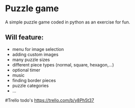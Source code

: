 # Puzzle game
A simple puzzle game coded in python as an exercise for fun.

## Will feature:

- menu for image selection
- adding custom images
- many puzzle sizes
- different piece types (normal, square, hexagon,...)
- optional timer
- music
- finding border pieces
- puzzle categories
- ...

#Trello todo's
https://trello.com/b/y8Ph5t37
